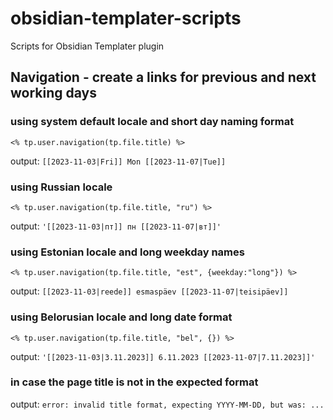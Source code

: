 # obsidian-templater-scripts

Scripts for Obsidian Templater plugin

## Navigation - create a links for previous and next working days

### using system default locale and short day naming format

```
<% tp.user.navigation(tp.file.title) %>
```

output: `[[2023-11-03|Fri]] Mon [[2023-11-07|Tue]]`

### using Russian locale

```
<% tp.user.navigation(tp.file.title, "ru") %>
```

output: `'[[2023-11-03|пт]] пн [[2023-11-07|вт]]'`

### using Estonian locale and long weekday names

```
<% tp.user.navigation(tp.file.title, "est", {weekday:"long"}) %>
```

output: `[[2023-11-03|reede]] esmaspäev [[2023-11-07|teisipäev]]`

### using Belorusian locale and long date format

```
<% tp.user.navigation(tp.file.title, "bel", {}) %>
```

output: `'[[2023-11-03|3.11.2023]] 6.11.2023 [[2023-11-07|7.11.2023]]'`

### in case the page title is not in the expected format

output: `error: invalid title format, expecting YYYY-MM-DD, but was: ...`
